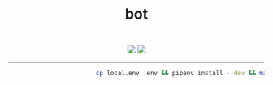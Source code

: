 # <p align="center">bot
  
<p align="center">
  <br>
  <a href="https://travis-ci.org/joaorafaelm/markov-bot"><img src="https://travis-ci.org/joaorafaelm/markov-bot.svg?branch=master"></a>
  <a href="https://pyup.io/repos/github/joaorafaelm/markov-bot/"><img src="https://pyup.io/repos/github/joaorafaelm/markov-bot/shield.svg"></a>
  </a>
  <hr/>
</p>

```sh
                        cp local.env .env && pipenv install --dev && make run
```
